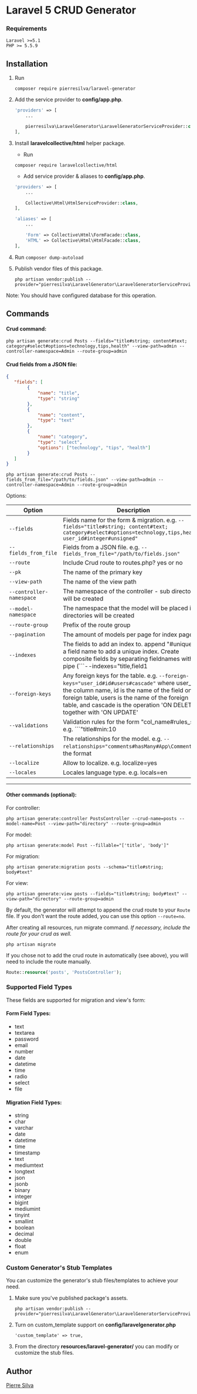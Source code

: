 # Laravel 5 CRUD Generator

### Requirements
    Laravel >=5.1
    PHP >= 5.5.9

## Installation

1. Run
    ```
    composer require pierresilva/laravel-generator
    ```

2. Add the service provider to **config/app.php**.
    ```php
    'providers' => [
        ...

        pierresilva\LaravelGenerator\LaravelGeneratorServiceProvider::class,
    ],
    ```
3. Install **laravelcollective/html** helper package.
    * Run

    ```
    composer require laravelcollective/html
    ```

    * Add service provider & aliases to **config/app.php**.
    ```php
    'providers' => [
        ...

        Collective\Html\HtmlServiceProvider::class,
    ],

    'aliases' => [
        ...

        'Form' => Collective\Html\FormFacade::class,
        'HTML' => Collective\Html\HtmlFacade::class,
    ],
    ```
4. Run ```composer dump-autoload```

5. Publish vendor files of this package.
    ```
    php artisan vendor:publish --provider="pierresilva\LaravelGenerator\LaravelGeneratorServiceProvider"
    ```

Note: You should have configured database for this operation.

## Commands

#### Crud command:


```
php artisan generate:crud Posts --fields="title#string; content#text; category#select#options=technology,tips,health" --view-path=admin --controller-namespace=Admin --route-group=admin
```

#### Crud fields from a JSON file:

```json
{
   "fields": [
        {
            "name": "title",
            "type": "string"
        },
        {
            "name": "content",
            "type": "text"
        },
        {
            "name": "category",
            "type": "select",
            "options": ["technology", "tips", "health"]
        }
   ]
}
```

```
php artisan generate:crud Posts --fields_from_file="/path/to/fields.json" --view-path=admin --controller-namespace=Admin --route-group=admin
```

Options:

| Option    | Description |
| ---       | ---     |
| `--fields` | Fields name for the form & migration. e.g. ```--fields="title#string; content#text; category#select#options=technology,tips,health; user_id#integer#unsigned"``` |
| `--fields_from_file` | Fields from a JSON file. e.g. ```--fields_from_file="/path/to/fields.json"``` |
| `--route` | Include Crud route to routes.php? yes or no |
| `--pk` | The name of the primary key |
| `--view-path` | The name of the view path |
| `--controller-namespace` | The namespace of the controller - sub directories will be created |
| `--model-namespace` | The namespace that the model will be placed in - directories will be created |
| `--route-group` | Prefix of the route group |
| `--pagination` | The amount of models per page for index pages |
| `--indexes` | The fields to add an index to. append "#unique" to a field name to add a unique index. Create composite fields by separating fieldnames with a pipe (```--indexes="title,field1|field2#unique"``` will create normal index on title, and unique composite on fld1 and fld2) |
| `--foreign-keys` | Any foreign keys for the table. e.g. ```--foreign-keys="user_id#id#users#cascade"``` where user_id is the column name, id is the name of the field on the foreign table, users is the name of the foreign table, and cascade is the operation 'ON DELETE' together with 'ON UPDATE' |
| `--validations` | Validation rules for the form "col_name#rules_set" e.g. ```"title#min:10|max:30|required"``` - See https://laravel.com/docs/master/validation#available-validation-rules |
| `--relationships` | The relationships for the model. e.g. ```--relationships="comments#hasMany#App\Comment"``` in the format |
| `--localize` | Allow to localize. e.g. localize=yes  |
| `--locales`  | Locales language type. e.g. locals=en |

-----------


#### Other commands (optional):

For controller:

```
php artisan generate:controller PostsController --crud-name=posts --model-name=Post --view-path="directory" --route-group=admin
```

For model:

```
php artisan generate:model Post --fillable="['title', 'body']"
```

For migration:

```
php artisan generate:migration posts --schema="title#string; body#text"
```

For view:

```
php artisan generate:view posts --fields="title#string; body#text" --view-path="directory" --route-group=admin
```

By default, the generator will attempt to append the crud route to your ```Route``` file. If you don't want the route added, you can use this option ```--route=no```.

After creating all resources, run migrate command. *If necessary, include the route for your crud as well.*

```
php artisan migrate
```

If you chose not to add the crud route in automatically (see above), you will need to include the route manually.
```php
Route::resource('posts', 'PostsController');
```

### Supported Field Types

These fields are supported for migration and view's form:

#### Form Field Types:
* text
* textarea
* password
* email
* number
* date
* datetime
* time
* radio
* select
* file

#### Migration Field Types:
* string
* char
* varchar
* date
* datetime
* time
* timestamp
* text
* mediumtext
* longtext
* json
* jsonb
* binary
* integer
* bigint
* mediumint
* tinyint
* smallint
* boolean
* decimal
* double
* float
* enum


### Custom Generator's Stub Templates

You can customize the generator's stub files/templates to achieve your need.

1. Make sure you've published package's assets.
    ```
    php artisan vendor:publish --provider="pierresilva\LaravelGenerator\LaravelGeneratorServiceProvider"
    ```

2. Turn on custom_template support on **config/laravelgenerator.php**
    ```
    'custom_template' => true,
    ```
3. From the directory **resources/laravel-generator/** you can modify or customize the stub files.

## Author

[Pierre Silva](http://www.lab3studio.com)